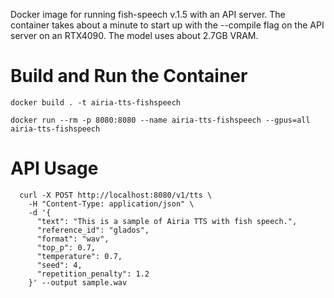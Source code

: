 Docker image for running fish-speech v.1.5 with an API server. The container takes about a minute to start up with the --compile flag on the API server on an RTX4090. The model uses about 2.7GB VRAM.

# Build and Run the Container

`docker build . -t airia-tts-fishspeech`

`docker run --rm -p 8080:8080 --name airia-tts-fishspeech --gpus=all airia-tts-fishspeech`


# API Usage
```
  curl -X POST http://localhost:8080/v1/tts \
    -H "Content-Type: application/json" \
    -d '{
      "text": "This is a sample of Airia TTS with fish speech.",
      "reference_id": "glados",
      "format": "wav",
      "top_p": 0.7,
      "temperature": 0.7,
      "seed": 4,
      "repetition_penalty": 1.2
    }' --output sample.wav
```
